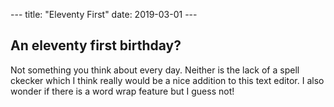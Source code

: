 --- title: "Eleventy First" 
date: 2019-03-01 --- 

## An eleventy first birthday?

Not something you think about every day. Neither is the lack of a spell ckecker
which I think really would be a nice addition to this text editor. I also wonder if there is a word wrap feature but I guess not!
